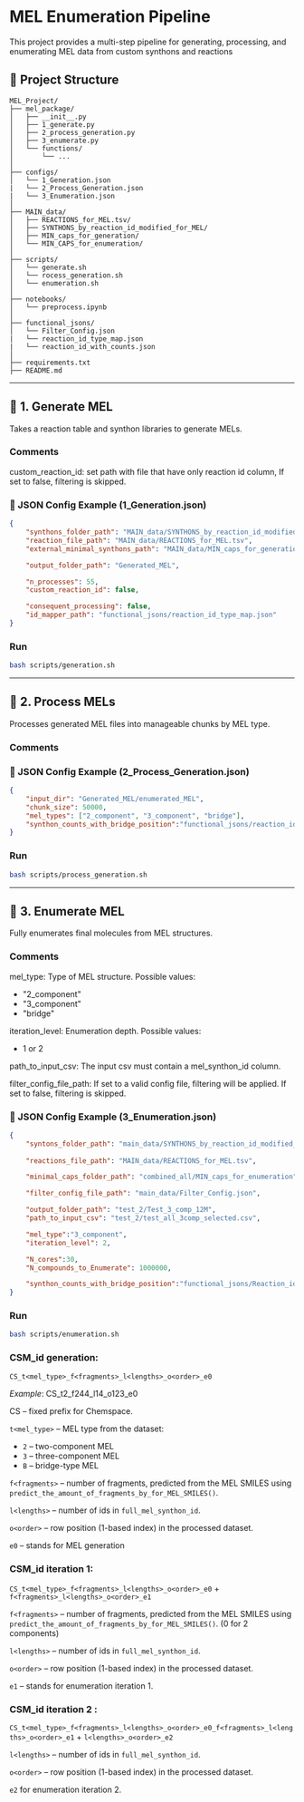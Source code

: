 # MEL Enumeration Pipeline

This project provides a multi-step pipeline for generating, processing, and enumerating MEL data from custom synthons and reactions

## 🧩 Project Structure
```
MEL_Project/
├── mel_package/                  
│   ├── __init__.py
│   ├── 1_generate.py              
│   ├── 2_process_generation.py              
│   ├── 3_enumerate.py             
│   └── functions/              
│       └── ...                  
│
├── configs/                   
│   └── 1_Generation.json
|   └── 2_Process_Generation.json
|   └── 3_Enumeration.json
│
├── MAIN_data/                       
│   ├── REACTIONS_for_MEL.tsv/
│   ├── SYNTHONS_by_reaction_id_modified_for_MEL/
│   ├── MIN_caps_for_generation/
│   └── MIN_CAPS_for_enumeration/
│
├── scripts/                  
│   └── generate.sh
│   └── rocess_generation.sh
│   └── enumeration.sh
│
├── notebooks/                 
│   └── preprocess.ipynb
│
├── functional_jsons/                   
│   └── Filter_Config.json
|   └── reaction_id_type_map.json
|   └── reaction_id_with_counts.json
│
├── requirements.txt
├── README.md

```
---

## 🧪 1. Generate MEL

Takes a reaction table and synthon libraries to generate MELs.

### Comments 

custom_reaction_id: set path with file that have only reaction id column,
                         If set to false, filtering is skipped.

### 🧾 JSON Config Example (1_Generation.json)
```json
{
    "synthons_folder_path": "MAIN_data/SYNTHONS_by_reaction_id_modified_for_MEL",   // path to Folder with prepared synthons
    "reaction_file_path": "MAIN_data/REACTIONS_for_MEL.tsv",                   // File with reaction SMARTS
    "external_minimal_synthons_path": "MAIN_data/MIN_caps_for_generation",          // path tp Folder with CAPS

    "output_folder_path": "Generated_MEL",                                          

    "n_processes": 55,                                                             
    "custom_reaction_id": false,                                                    

    "consequent_processing": false,                                                 // (⚠️ usually do not change)
    "id_mapper_path": "functional_jsons/reaction_id_type_map.json"                  // (⚠️ usually do not change)
}

```
### Run
```bash
bash scripts/generation.sh 
```
---
## 🧹 2. Process MELs

Processes generated MEL files into manageable chunks by MEL type.


### Comments 

### 🧾 JSON Config Example (2_Process_Generation.json)

```json
{
    "input_dir": "Generated_MEL/enumerated_MEL",
    "chunk_size": 50000,
    "mel_types": ["2_component", "3_component", "bridge"],
    "synthon_counts_with_bridge_position":"functional_jsons/reaction_id_with_counts.json"
}
```
### Run
```bash
bash scripts/process_generation.sh 
```
---
## 🔄 3. Enumerate MEL

Fully enumerates final molecules from MEL structures.

### Comments 

mel_type: Type of MEL structure. Possible values:
  - "2_component"
  - "3_component"
  - "bridge"

iteration_level: Enumeration depth. Possible values:
  - 1 or 2

path_to_input_csv: The input csv must contain a mel_synthon_id column.

filter_config_file_path: If set to a valid config file, filtering will be applied.
                         If set to false, filtering is skipped.

### 🧾 JSON Config Example (3_Enumeration.json)
```json
{    
    "syntons_folder_path": "main_data/SYNTHONS_by_reaction_id_modified_for_MEL",
    
    "reactions_file_path": "MAIN_data/REACTIONS_for_MEL.tsv",

    "minimal_caps_folder_path": "combined_all/MIN_caps_for_enumeration",

    "filter_config_file_path": "main_data/Filter_Config.json",

    "output_folder_path": "test_2/Test_3_comp_12M",
    "path_to_input_csv": "test_2/test_all_3comp_selected.csv",

    "mel_type":"3_component",
    "iteration_level": 2,

    "N_cores":30,
    "N_compounds_to_Enumerate": 1000000,

    "synthon_counts_with_bridge_position":"functional_jsons/Reaction_id_with_counts.json"   // (⚠️ usually do not change)
}

```

### Run
```bash
bash scripts/enumeration.sh
```

### CSM_id generation: 
`CS_t<mel_type>_f<fragments>_l<lengths>_o<order>_e0`

*Example*: CS_t2_f244_l14_o123_e0

CS – fixed prefix for Chemspace.

`t<mel_type>` – MEL type from the dataset:  
- `2` – two-component MEL  
- `3` – three-component MEL  
- `B` – bridge-type MEL  

`f<fragments>` – number of fragments, predicted from the MEL SMILES using  `predict_the_amount_of_fragments_by_for_MEL_SMILES()`.  

`l<lengths>` – number of ids in `full_mel_synthon_id`.  

`o<order>` – row position (1-based index) in the processed dataset.  

`e0` – stands for MEL generation 


### CSM_id iteration 1: 
`CS_t<mel_type>_f<fragments>_l<lengths>_o<order>_e0` + `f<fragments>_l<lengths>_o<order>_e1`

`f<fragments>` – number of fragments, predicted from the MEL SMILES using  `predict_the_amount_of_fragments_by_for_MEL_SMILES()`. (0 for 2 components)

`l<lengths>` – number of ids in `full_mel_synthon_id`.  

`o<order>` – row position (1-based index) in the processed dataset.  

`e1` – stands for enumeration iteration 1.

### CSM_id iteration 2 : 
`CS_t<mel_type>_f<fragments>_l<lengths>_o<order>_e0_f<fragments>_l<lengths>_o<order>_e1` + `l<lengths>_o<order>_e2`

`l<lengths>` – number of ids in `full_mel_synthon_id`.  

`o<order>` – row position (1-based index) in the processed dataset.  

`e2` for enumeration iteration 2.


